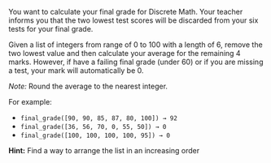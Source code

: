 You want to calculate your final grade for Discrete Math. Your teacher informs you that the two lowest test scores will be discarded from your six tests for your final grade. 

Given a list of integers from range of 0 to 100 with a length of 6, remove the two lowest value and then calculate your average for the remaining 4 marks. However, if have a failing final grade (under 60) or if you are missing a test, your mark will automatically be 0. 

*Note:* Round the average to the nearest integer.

For example:
- `final_grade([90, 90, 85, 87, 80, 100]) → 92`
- `final_grade([36, 56, 70, 0, 55, 50]) → 0`
- `final_grade([100, 100, 100, 100, 95]) → 0`

**Hint:** Find a way to arrange the list in an increasing order